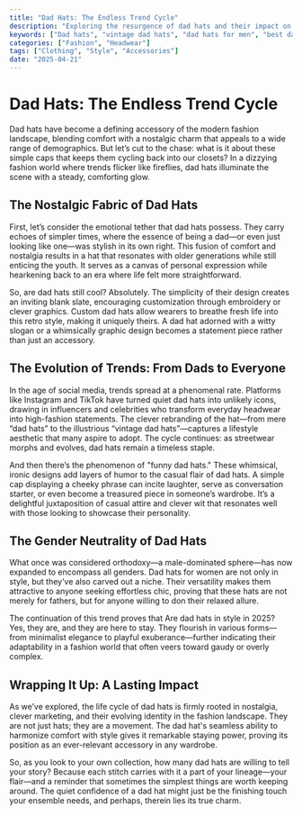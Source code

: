 ```yaml
---
title: "Dad Hats: The Endless Trend Cycle"
description: "Exploring the resurgence of dad hats and their impact on fashion, nostalgia, and branding."
keywords: ["Dad hats", "vintage dad hats", "dad hats for men", "best dad hats", "custom dad hats", "funny dad hats", "graphic dad hats", "dad hats for women", "dad hats style"]
categories: ["Fashion", "Headwear"]
tags: ["Clothing", "Style", "Accessories"]
date: "2025-04-21"
---
```


# Dad Hats: The Endless Trend Cycle

Dad hats have become a defining accessory of the modern fashion landscape, blending comfort with a nostalgic charm that appeals to a wide range of demographics. But let’s cut to the chase: what is it about these simple caps that keeps them cycling back into our closets? In a dizzying fashion world where trends flicker like fireflies, dad hats illuminate the scene with a steady, comforting glow.

## The Nostalgic Fabric of Dad Hats

First, let’s consider the emotional tether that dad hats possess. They carry echoes of simpler times, where the essence of being a dad—or even just looking like one—was stylish in its own right. This fusion of comfort and nostalgia results in a hat that resonates with older generations while still enticing the youth. It serves as a canvas of personal expression while hearkening back to an era where life felt more straightforward. 

So, are dad hats still cool? Absolutely. The simplicity of their design creates an inviting blank slate, encouraging customization through embroidery or clever graphics. Custom dad hats allow wearers to breathe fresh life into this retro style, making it uniquely theirs. A dad hat adorned with a witty slogan or a whimsically graphic design becomes a statement piece rather than just an accessory.

## The Evolution of Trends: From Dads to Everyone

In the age of social media, trends spread at a phenomenal rate. Platforms like Instagram and TikTok have turned quiet dad hats into unlikely icons, drawing in influencers and celebrities who transform everyday headwear into high-fashion statements. The clever rebranding of the hat—from mere “dad hats” to the illustrious “vintage dad hats”—captures a lifestyle aesthetic that many aspire to adopt. The cycle continues: as streetwear morphs and evolves, dad hats remain a timeless staple.

And then there’s the phenomenon of "funny dad hats." These whimsical, ironic designs add layers of humor to the casual flair of dad hats. A simple cap displaying a cheeky phrase can incite laughter, serve as conversation starter, or even become a treasured piece in someone’s wardrobe. It’s a delightful juxtaposition of casual attire and clever wit that resonates well with those looking to showcase their personality.

## The Gender Neutrality of Dad Hats

What once was considered orthodoxy—a male-dominated sphere—has now expanded to encompass all genders. Dad hats for women are not only in style, but they’ve also carved out a niche. Their versatility makes them attractive to anyone seeking effortless chic, proving that these hats are not merely for fathers, but for anyone willing to don their relaxed allure.

The continuation of this trend proves that Are dad hats in style in 2025? Yes, they are, and they are here to stay. They flourish in various forms—from minimalist elegance to playful exuberance—further indicating their adaptability in a fashion world that often veers toward gaudy or overly complex.

## Wrapping It Up: A Lasting Impact

As we’ve explored, the life cycle of dad hats is firmly rooted in nostalgia, clever marketing, and their evolving identity in the fashion landscape. They are not just hats; they are a movement. The dad hat's seamless ability to harmonize comfort with style gives it remarkable staying power, proving its position as an ever-relevant accessory in any wardrobe.

So, as you look to your own collection, how many dad hats are willing to tell your story? Because each stitch carries with it a part of your lineage—your flair—and a reminder that sometimes the simplest things are worth keeping around. The quiet confidence of a dad hat might just be the finishing touch your ensemble needs, and perhaps, therein lies its true charm.